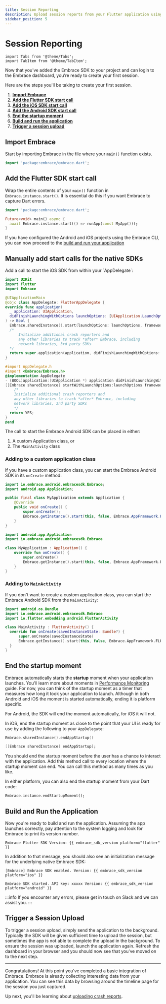 ```yaml
---
title: Session Reporting
description: Upload session reports from your Flutter application using the Embrace SDK
sidebar_position: 5
---
```


# Session Reporting

```mdx-code-block
import Tabs from '@theme/Tabs';
import TabItem from '@theme/TabItem';
```

Now that you’ve added the Embrace SDK to your project and can login to the Embrace dashboard, you’re ready to create your first session.

Here are the steps you'll be taking to create your first session.

1. [**Import Embrace**](#import-embrace)
1. [**Add the Flutter SDK start call**](#add-the-flutter-sdk-start-call)
1. [**Add the iOS SDK start call**](#add-the-ios-sdk-start-call)
1. [**Add the Android SDK start call**](#add-the-android-sdk-start-call)
1. [**End the startup moment**](#end-the-startup-moment)
1. [**Build and run the application**](#build-and-run-the-application)
1. [**Trigger a session upload**](#trigger-a-session-upload)


## Import Embrace

Start by importing Embrace in the file where your `main()` function exists.

```dart
import 'package:embrace/embrace.dart';
```

## Add the Flutter SDK start call

Wrap the entire contents of your `main()` function in `Embrace.instance.start()`. It is essential do this if you want Embrace to capture Dart errors.

```dart
import 'package:embrace/embrace.dart';

Future<void> main() async {
  await Embrace.instance.start(() => runApp(const MyApp()));
}
```

If you have configured the Android and iOS projects using the Embrace CLI, you can now proceed to the [build and run your application](#build-and-run-the-application)

## Manually add start calls for the native SDKs

<Tabs groupId="platform" queryString="platform">
<TabItem value="ios" label="iOS">
Add a call to start the iOS SDK from within your `AppDelegate`:

<Tabs groupId="ios-language" queryString="ios-language">
<TabItem value="swift" label="Swift">

```swift title="AppDelegate.swift"
import UIKit
import Flutter
import Embrace

@UIApplicationMain
@objc class AppDelegate: FlutterAppDelegate {
override func application(
  _ application: UIApplication,
  didFinishLaunchingWithOptions launchOptions: [UIApplication.LaunchOptionsKey: Any]?
) -> Bool {
  Embrace.sharedInstance().start(launchOptions: launchOptions, framework: EMBAppFramework.flutter)
  /*
      Initialize additional crash reporters and
      any other libraries to track *after* Embrace, including
      network libraries, 3rd party SDKs
  */
  return super.application(application, didFinishLaunchingWithOptions: launchOptions)
}
```

</TabItem>
<TabItem value="objective-c" label="Objectice-C">

```objectivec title="AppDelegate.m"
#import AppDelegate.h
#import <Embrace/Embrace.h>
@implementation AppDelegate
- (BOOL)application:(UIApplication *) application didFinishLaunchingWithOptions:(NSDictionary *)launchOptions {
[[Embrace sharedInstance] startWithLaunchOptions:launchOptions framework:EMBAppFrameworkFlutter];
    /*
    Initialize additional crash reporters and
    any other libraries to track *after* Embrace, including
    network libraries, 3rd party SDKs
    */
  return YES;
}
@end
```

</TabItem>
</Tabs>

</TabItem>
<TabItem value="android" label="Android">

The call to start the Embrace Android SDK can be placed in either:
1. A custom Application class, or
2. The `MainActivity` class

### Adding to a custom application class

If you have a custom application class, you can start the Embrace Android SDK in its `onCreate` method:

<Tabs groupId="android-language" queryString="android-language">
<TabItem value="java" label="Java">

```java
import io.embrace.android.embracesdk.Embrace;
import android.app.Application;

public final class MyApplication extends Application {
    @Override
    public void onCreate() {
        super.onCreate();
        Embrace.getInstance().start(this, false, Embrace.AppFramework.FLUTTER);
    }
}
```

</TabItem>
<TabItem value="kotlin" label="Kotlin">

```kotlin
import android.app.Application
import io.embrace.android.embracesdk.Embrace

class MyApplication : Application() {
    override fun onCreate() {
        super.onCreate()
        Embrace.getInstance().start(this, false, Embrace.AppFramework.FLUTTER)
    }
}
```

</TabItem>
</Tabs>

### Adding to `MainActivity`

If you don't want to create a custom application class, you can start the Embrace Android SDK from the `MainActivity`:

```kotlin
import android.os.Bundle
import io.embrace.android.embracesdk.Embrace
import io.flutter.embedding.android.FlutterActivity

class MainActivity : FlutterActivity() {
  override fun onCreate(savedInstanceState: Bundle?) {
      super.onCreate(savedInstanceState)
      Embrace.getInstance().start(this, false, Embrace.AppFramework.FLUTTER)
  }
}
```
</TabItem>
</Tabs>

## End the startup moment

Embrace automatically starts the **startup** moment when your application launches.
You'll learn more about moments in [Performance Monitoring](/flutter/features/performance-monitoring/) guide.
For now, you can think of the startup moment as a timer that measures how long it took your application to launch.
Although in both Android and iOS the moment is started automatically, ending it is platform specific.

For Android, the SDK will end the moment automatically, for iOS it will not.

In iOS, end the startup moment as close to the point that your UI is ready for use by adding the following to your `AppDelegate`:


<Tabs groupId="ios-language" queryString="ios-language">
<TabItem value="swift" label="Swift">

```swift
Embrace.sharedInstance().endAppStartup()
```

</TabItem>
<TabItem value="objective-c" label="Objective-C">

```objectivec
[[Embrace sharedInstance] endAppStartup];
```

</TabItem>
</Tabs>

You should end the startup moment before the user has a chance to interact with the application.
Add this method call to every location where the startup moment can end. You can call this method as many times as you like.

In either platform, you can also end the startup moment from your Dart code:

```dart
Embrace.instance.endStartupMoment();
```

## Build and Run the Application

Now you're ready to build and run the application. Assuming the app launches correctly,
pay attention to the system logging and look for Embrace to print its version number.

```
Embrace Flutter SDK Version: {{ embrace_sdk_version platform="flutter" }}
```

In addition to that message, you should also see an initialization message for the underlying native Embrace SDK:

<Tabs groupId="platform" queryString="platform">
<TabItem value="ios" label="iOS">

```
[Embrace] Embrace SDK enabled. Version: {{ embrace_sdk_version platform="ios" }}
```

</TabItem>
<TabItem value="android" label="Android">

```
Embrace SDK started. API key: xxxxx Version: {{ embrace_sdk_version platform="android" }}
```

</TabItem>
</Tabs>

:::info
If you encounter any errors, please get in touch on Slack and we can assist you.
:::

## Trigger a Session Upload

To trigger a session upload, simply send the application to the background. Typically the SDK 
will be given sufficient time to upload the session, but sometimes the app is not able to complete 
the upload in the background. To ensure the session was uploaded, launch the application again. 
Refresh the dashboard in your browser and you should now see that you've moved on to the next step.

---

Congratulations! At this point you've completed a basic integration of Embrace.
Embrace is already collecting interesting data from your application. You can
see this data by browsing around the timeline page for the session you just captured.

Up next, you'll be learning about [uploading crash reports](/flutter/integration/crash-reporting/).
